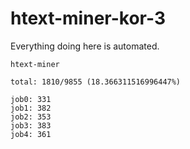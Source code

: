 # htext-miner-kor-3

Everything doing here is automated.

```
htext-miner

total: 1810/9855 (18.366311516996447%)

job0: 331
job1: 382
job2: 353
job3: 383
job4: 361
```